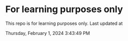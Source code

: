 # For learning purposes only
This repo is for learning purposes only.
Last updated at

Thursday, February 1, 2024 3:43:49 PM

